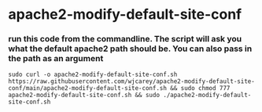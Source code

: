# apache2-modify-default-site-conf


### run this code from the commandline. The script will ask you what the default apache2 path should be. You can also pass in the path as an argument
~~~
sudo curl -o apache2-modify-default-site-conf.sh https://raw.githubusercontent.com/wjcarey/apache2-modify-default-site-conf/main/apache2-modify-default-site-conf.sh && sudo chmod 777 apache2-modify-default-site-conf.sh && sudo ./apache2-modify-default-site-conf.sh
~~~